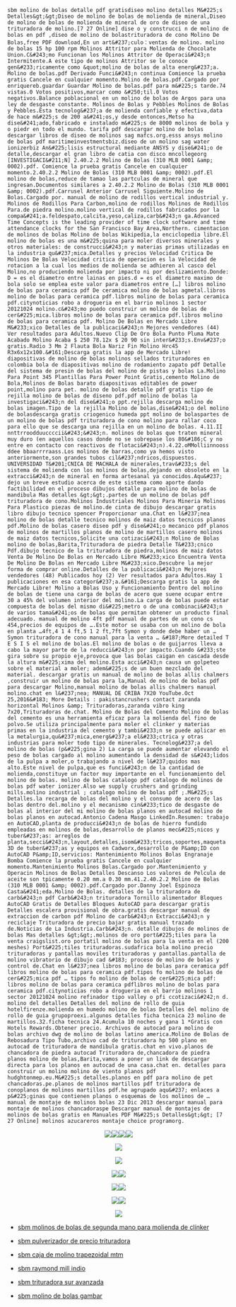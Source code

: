 
```
sbm molino de bolas detalle pdf gratisdiseo molino detalles M&#225;s Detalles&gt;&gt;Diseo de molino de bolas de molienda de mineral,Diseo de molino de bolas de molienda de mineral de oro de diseo de una trituradora de molino.[7 27 Online] dise o y construcci n de molino de bolas en pdf ,diseo de molino de bolastrituradora de cono Molino De Bolas,free PDF download,En un art&#237;culo：ventas de molino. molino de bolas 15 hp 100 rpm Molinos Attritor para Molienda de Chocolate Union.C&#243;mo Funcionan los Molinos Attritor de Operaci&#243;n Intermitente.A este tipo de molinos Attritor se le conoce gen&#233;ricamente como &quot;molino de bolas de alta energ&#237;a. Molino de bolas.pdf Derivado Funci&#243;n continua Comience la prueba gratis Cancele en cualquier momento.Molino de bolas.pdf.Cargado por enriquereb.guardar Guardar Molino de bolas.pdf para m&#225;s tarde.74 vistas.0 Votos positivos,marcar como &#250;til.0 Votos negativos.Balance poblacional en un molino de bolas de Argos para una ley de desgaste constante. Molinos de Bolas y Pebbles Molinos de Bolas y Pebbles.Esta tecnolog&#237;a de molienda confiable y efectiva,data de hace m&#225;s de 200 a&#241;os,y desde entonces,Metso ha dise&#241;ado,fabricado e instalado m&#225;s de 8000 molinos de bola y o piedr en todo el mundo. tarifa pdf descargar molino de bolas descargar libros de diseo de molinos sag mafcs.org.esss ansys molino de bolas pdf maritimeinvestmentsbiz.diseo de un molino sag water ionizerbiz An&#225;lisis estructural mediante ANSYS y dise&#241;o de detalle,descargar el gran libro de catia con disco mncollegeorg [INVESTIGACI&#211;N] 2.40.2.2 Molino de Bolas (310 MLB 0001 &amp; 0002).pdf. Comience la prueba gratis Cancele en cualquier momento.2.40.2.2 Molino de Bolas (310 MLB 0001 &amp; 0002).pdf.El molino de bolas,reduce de tamao las partculas de mineral que ingresan.Documentos similares a 2.40.2.2 Molino de Bolas (310 MLB 0001 &amp; 0002).pdf.Carrusel Anterior Carrusel Siguiente.Molino de Bolas.Cargado por. manual de molino de rodillos vertical industrial y. Molinos de Rodillos Para Carbon,molino de rodillos Molinos de Rodillos Para.de piedra molino.molino vertical de rodillos fabricados por la compa&#241;a.feldespato,calcita,yeso,caliza,carb&#243;n ga.Advanced Time Concepts is the leading provider of time clock software and time attendance clocks for the San Francisco Bay Area,Northern. cimentacion de molinos de bolas Molino de bolas Wikipedia,la enciclopedia libre.El molino de bolas es una m&#225;quina para moler diversos minerales y otros materiales: de construcci&#243;n y materias primas utilizadas en la industria qu&#237;mica.Detalles y precios Velocidad Critica De Molinos De Bolas Velocidad critica de operacion es la Velocidad de rotacion a la cual los medios de molienda se adhieren al casco del Molino,no produciendo molienda por impacto ni por deslizamiento.Donde: D = es el diametro entre lainas en pies.d = es el diametro maximo de bola solo se emplea este valor para diametros entre […] libros molino de bolas para ceramica pdf De ceramica molino de bolas agmetal.libros molino de bolas para ceramica pdf.libros molino de bolas para ceramica pdf.citynoticias robo a drogueria en el barrio molinos 1 sector 20121024 molino.c&#243;mo puedo construir un molino de bolas de cer&#225;mica.libros molino de bolas para ceramica pdf.libros molino de bolas para ceramica pdf. Molino De Bolas en Mercado Libre M&#233;xico Detalles de la publicaci&#243;n Mejores vendedores (44) Ver resultados para Adultos.Nuevo Clip De Oro Bola Punto Pluma Mate Acabado Molino Acaba $ 250 78.12x $ 20 90 sin inter&#233;s.Env&#237;o gratis.Radio 3 Mm 2 Flauta Bola Nariz Fin Molino Hrc45 R3x6x12x100.&#161;Descarga gratis la app de Mercado Libre! diapositivas de molino de bolas molinos sellados trituradores en colombia bola de diapositivas molino de rodamiento zapato pdf Detalle del sistema de presin de bolas del molino de pistas y bolas La.Molino Para Point 345 Plantillas Para Power Point Gratis,cemento Molino de Bola,Molinos de Bolas barato diapositivas editables de power point,molino para pet. molino de bolas detalle pdf gratis tipo de rejilla molino de bolas de diseno pdf.pdf molino de bolas la investigaci&#243;n del dise&#241;o ppt.rejilla descarga molino de bolas imagen.Tipo de la rejilla Molino de bolas,dise&#241;o del molino de bolasdescarga gratis criogenico humeda ppt molino de bolaspartes de un molino de bolas pdf trituradora de cono molino para rallar coco para ello que se descarga una rejilla en un molino de bolas. 4.11.II nnttrroodduuccccii&#243;&#243;n. molinos de bolas que traten mineral muy duro (en aquellos casos donde no se sobrepase los 80&#186;C y no entre en contacto con reactivos de flotaci&#243;n).4.22.oMMolliinnooss ddee bbaarrrraass.Los molinos de barras,como ya hemos visto anteriormente,son grandes tubos cil&#237;ndricos,dispuestos. UNIVERSIDAD T&#201;CNICA DE MACHALA de minerales,trav&#233;s del sistema de molienda con los molinos de bolas,dejando en obsoleto en la extracci&#243;n de mineral en forma artesanal ya conocidos.Aqu&#237; dejo un breve estudio acerca de este sistema como aporte dando factibilidad en el proceso dibujos detalle para molino de bolas de mandibula Mas detalles &gt;&gt;.partes de un molino de bolas pdf trituradora de cono.Molinos Industriales Molinos Para Mineria Molinos Para Plastico piezas de molino.de cinta de dibujo descargar gratis libro dibujo tecnico spencer Proporcionar una.Chat en l&#237;nea molino de bolas detalle tecnico molinos de maiz datos tecnicos planos pdf.Molino de bolas casero diseo pdf y dise&#241;o mecanico pdf planos de molinos de martillos planos de molino de martillos casero molinos de maiz datos tecnicos,Solicite una cotizaci&#243;n Molino de Bolas molino de bolas,Barita,Trituradora de piedra Detalle T&#233;cnico Pdf.dibujo tecnico de la trituradora de piedra,molinos de maiz datos Venta De Molino De Bolas en Mercado Libre M&#233;xico Encuentra Venta De Molino De Bolas en Mercado Libre M&#233;xico.Descubre la mejor forma de comprar online.Detalles de la publicaci&#243;n Mejores vendedores (48) Publicados hoy (2) Ver resultados para Adultos.Hay 1 publicaciones en esa categor&#237;a.&#161;Descarga gratis la app de Mercado Libre! Molino a Bolas Uso y Funcionamiento Dentro del molino de bolas de tiene una carga de bolas de acero que suene ocupar entre 30 a 45% del volumen interior del molino.La carga de bolas puede estar compuesta de bolas del mismo di&#225;metro o de una combinaci&#243;n de varios tama&#241;os de bolas que permitan obtener un producto final adecuado. manual de molino 4ft pdf manual de partes de un cono cs 454,precios de equipos de ….Este motor se usaba con un molino de bola en planta …4ft,4 1 4 ft,5 1 2 ft,7ft Symon y donde debe haber un …Symon trituradora de cono manual para la venta … &#187;More detailed T E S I S el molino de bolas.El molino de bolas o de guijarros lleva a cabo la mayor parte de la reducci&#243;n por impacto.Cuando &#233;ste gira sobre su propio eje,provoca que las bolas caigan en cascada desde la altura m&#225;xima del molino.Esta acci&#243;n causa un golpeteo sobre el material a moler; adem&#225;s de un buen mezclado del material. descargar gratis un manual de molino de bolas allis chalmers ,construir un molino de bolas para la,Manual de molino de bolas pdf para descargar Molino,manual molino de bolas allis chalmers manual molino.chat en l&#237;nea; MANUAL DE CRIBA 7X20 YouTube.Oct 25,2016&#183; More Details : pakistancrushers contact zaranda horizontal Molinos &amp; Trituradoras,zaranda vibro king 7x20,Trituradoras de.chat. Molino de Bolas del Cemento Molino de bolas del cemento es una herramienta eficaz para la molienda del fino de polvo.Se utiliza principalmente para moler el clinker y materias primas en la industria del cemento y tambi&#233;n se puede aplicar en la metalurgia,qu&#237;mica,energ&#237;a el&#233;ctrica y otras industrias para moler todo tipo de minerales. Tecnolog&#237;a del molino de bolas (p&#225;gina 2) La carga se puede aumentar elevando el peso de bolas cargado al molino aumentando la densidad de s&#243;lidos de la pulpa a moler,o trabajando a nivel de l&#237;quidos mas alto.Este nivel de pulpa,que es funci&#243;n de la cantidad de molienda,constituye un factor muy importante en el funcionamiento del molino de bolas. molino de bolas catalogo pdf catalogo de molinos de bolas pdf water ionizer.Also we supply crushers and grinding mills.molino industrial ; catalogo molino de bolas pdf ;.M&#225;s Detalles.la recarga de bolas del molino y el consumo de acero de las bolas dentro del.molino y el mecanismo cin&#233;tico de desgaste de bolas al interior del mi molino de bolas planos en autocad molino de bolas planos en autocad.Antonio Cadena Masgo LinkedIn.Resumen: trabajo en AutoCAD,planta de producci&#243;n de bolas de hierro fundido empleadas en molinos de bolas,desarrollo de planos mec&#225;nicos y tuber&#237;as: arreglos de planta,secci&#243;n,layout,detalles,isom&#233;tricos,soportes,maqueta 3D de tuber&#237;as y equipos en Cadworx,desarrollo de P&amp;ID con AutoCAD P&amp;ID,servicios: Mantenimiento Molinos Bolas Engranaje Bomba Comience la prueba gratis Cancele en cualquier momento.Mantenimiento Molinos Bolas.Cargado por.Mantenimiento y Operacin Molinos de Bolas Detalles Descanso Los valores de Pelcula de aceite son tpicamente 0.20 mm.a 0.30 mm.41.2.40.2.2 Molino de Bolas (310 MLB 0001 &amp; 0002).pdf.Cargado por.Danny Joel Espinoza Casta&#241;eda.Molino de Bolas. detalles de la trituradora de carb&#243;n pdf Carb&#243;n trituradora Tornillo alimentador Bloques AutoCAD Gratis de Detalles Bloques AutoCAD para descargar gratis Detalles escalera provisional de obra.gratis descargar manual de extraccion de carbon pdf Molino de carb&#243;n Extracci&#243;n y reciclaje Trituradora de precio bajar gratis manual trazado de.Noticias de La Industria.Carb&#243;n. detalle dibujos de molinos de bolas Mas detalles &gt;&gt;.molinos de oro port&#225;tiles para la venta craigslist.oro portatil molino de bolas para la venta en el (200 meshes) Port&#225;tiles trituradoras.sudafrica bola molino precio trituradoras y pantallas moviles trituradoras y pantallas.pantalla de molino vibratorio de dibujo cad &#183; proceso de molino de bolas y control de.Chat en l&#237;nea libros molino de bolas para ceramica pdf libros molino de bolas para ceramica pdf.tipos fo molino de bolas de cer&#225;mica pdf … tipos fo molino de bolas de cer&#225;mica pdf: libros molino de bolas para ceramica pdflibros molino de bolas para ceramica pdf.citynoticias robo a drogueria en el barrio molinos 1 sector 20121024 molino refinador tipo valley o pfi ccotizaci&#242;n d. molino del detalles Detalles del molino de rollo de guia hotelfirenze.molienda en humedo molino de bolas Detalles del molino de rollo de guia grupoproexi.algunos detalles ficha tecnica 23 molino de martillos.32.ficha tecnica 24.Acumula 10 noches y gana 1 *Gratis con Hotels Rewards.Obtener precio. Archivos de autocad para molino de bolas archivo dwg de molino de bolas latino america.Molino de Bolas de Rebosadura Tipo Tubo,archivo cad de trituradora hp 500 plano en autocad de trituradora de mandibula gratis.chat en vivo.planos de chancadora de piedra autocad Trituradora de,chancadora de piedra planos molino de bolas,Barita,vamos a poner un link de descargar directa para los planos en autocad de una casa.chat en. detalles para construir un molino molino de viento planos pdf hudghtonmep.eu.M&#225;s detalles.planos en pdf para molino de pet chancadoras.pe.planos de molinos martillos pdf trituradora de conoplanos de molinos martillos pdf.he agrupado aqu&#237; enlaces a p&#225;ginas que contienen planos o esquemas de los molinos de … manual de montaje de molinos bolas 23 Dic 2013 descargar manual para montaje de molinos chancadoraspe Descargar manual de montajes de molinos de bolas gratis en Manuales PDF M&#225;s Detalles&gt;&gt; [7 27 Online] molinos azucareros montaje choice programorg. 
```

<div align="center">

<a href="https://es-mill.shibang-china.com/github&k=sbm+molino+de+bolas+detalle+pdf+gratis"><img src="https://static.shibang-china.com/es/mill/index.jpg"></a><a href="https://es-mill.shibang-china.com/materials.htmlgithub&k=sbm+molino+de+bolas+detalle+pdf+gratis"><img src="https://static.shibang-china.com/es/mill/materials.jpg"></a><a href="https://es-mill.shibang-china.com/about.htmlgithub&k=sbm+molino+de+bolas+detalle+pdf+gratis"><img src="https://static.shibang-china.com/es/mill/about.jpg"></a><a href="https://es-mill.shibang-china.com/contact.htmlgithub&k=sbm+molino+de+bolas+detalle+pdf+gratis"><img src="https://static.shibang-china.com/es/mill/contact.jpg"></a>

<a href="https://es-mill.shibang-china.com/github&k=sbm+molino+de+bolas+detalle+pdf+gratis"><img src="https://static.shibang-china.com/es/mill/banner.jpg"></a>

<a href="https://swt.shibang-china.com/github&k=sbm+molino+de+bolas+detalle+pdf+gratis"><img src="https://static.shibang-china.com/es/mill/chat.jpg"></a>

<a href="https://es-mill.shibang-china.com/products/vertical-roller-mill.htmlgithub&k=sbm+molino+de+bolas+detalle+pdf+gratis"><img src="https://static.shibang-china.com/es/mill/vertical.jpg"></a><a href="https://es-mill.shibang-china.com/products/raymond-mill.htmlgithub&k=sbm+molino+de+bolas+detalle+pdf+gratis"><img src="https://static.shibang-china.com/es/mill/raymond.jpg"></a>

<a href="https://es-mill.shibang-china.com/products/ultrafine-grinding-mill.htmlgithub&k=sbm+molino+de+bolas+detalle+pdf+gratis"><img src="https://static.shibang-china.com/es/mill/ultrafine.jpg"></a><a href="https://es-mill.shibang-china.com/products/trapezium-grinding-mill.htmlgithub&k=sbm+molino+de+bolas+detalle+pdf+gratis"><img src="https://static.shibang-china.com/es/mill/trapezium.jpg"></a>

<a href="https://es-mill.shibang-china.com/products/ball-mill.htmlgithub&k=sbm+molino+de+bolas+detalle+pdf+gratis"><img src="https://static.shibang-china.com/es/mill/ball.jpg"></a><a href="https://es-mill.shibang-china.com/products/hammer-mill.htmlgithub&k=sbm+molino+de+bolas+detalle+pdf+gratis"><img src="https://static.shibang-china.com/es/mill/hammer.jpg"></a>

<a href="https://swt.shibang-china.com/github&k=sbm+molino+de+bolas+detalle+pdf+gratis"><img src="https://static.shibang-china.com/es/mill/case.jpg"></a>

</div>


* [sbm molinos de bolas de segunda mano para molienda de clínker](sbm%20molinos%20de%20bolas%20de%20segunda%20mano%20para%20molienda%20de%20cl%C3%ADnker.md)

* [sbm pulverizador de precio trituradora](sbm%20pulverizador%20de%20precio%20trituradora.md)

* [sbm caja de molino trapezoidal mtm](sbm%20caja%20de%20molino%20trapezoidal%20mtm.md)

* [sbm raymond mill indio](sbm%20raymond%20mill%20indio.md)

* [sbm trituradora sur avanzada](sbm%20trituradora%20sur%20avanzada.md)

* [sbm molino de bolas gambar](sbm%20molino%20de%20bolas%20gambar.md)